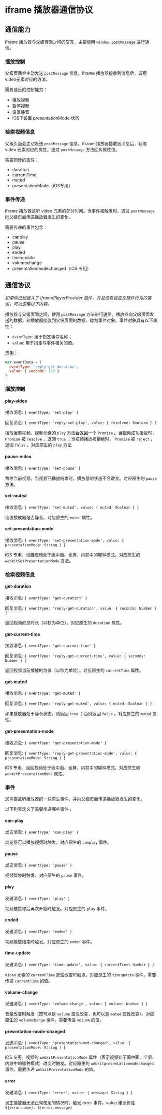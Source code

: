 # iframe 播放器通信协议

## 通信能力

iframe 播放器与父级页面之间的交互，主要使用 `window.postMessage` 进行通信。

### 播放控制

父级页面会主动发送 `postMessage` 信息。iframe 播放器接收到消息后，调用video元素对应的方法。

需要建设的控制能力：

- 播放视频
- 暂停视频
- 设置静音
- iOS下设置 presentationMode 状态

### 检索视频信息

父级页面会主动发送 `postMessage` 信息。iframe 播放器接收到消息后，获取 video 元素对应的属性，通过 `postMessage` 方法回传属性值。

需要回传的属性：

- duration
- currentTime
- muted
- presentationMode（iOS专用）

### 事件传递

iframe 播放器监听 video 元素的部分时间。当事件被触发时，通过 `postMessage` 向父级页面传递播放器发生的变化。

需要传递的事件包含：

- canplay
- pause
- play
- ended
- timeupdate
- volumechange
- presentationmodechanged（iOS 专用）

## 通信协议

*如果你已经接入了 IframePlayerProvider 插件，并且没有自定义插件行为的需求，可以忽略以下内容。*

播放器与父级页面之间，使用 `postMessage` 方法进行通信。播放器向父级页面发送的数据，和播放器接收到父级页面的数据，称为事件对象。事件对象具有以下属性：

- `eventType`: 用于指定事件名称；
- `value`: 用于指定与事件相关的值。

示例：

```javascript
var eventData = {
  eventType: 'reply-get-duration',
  value: { seconds: 152 }
}
```

### 播放控制

#### play-video

接收消息: `{ eventType: 'set-play' }`

回复消息: `{ eventType: 'reply-set-play', value: { resolved: Boolean } }`

播放当前视频。视频元素的 `play` 方法会返回一个 `Promise` 。当视频成功播放时， `Promise` 被 `resolve` ，返回 `true` ；当视频播放被拒绝时， `Promise` 被 `reject` ，返回 `false` 。对应原生的 `play` 方法

#### pause-video

接收消息: `{ eventType: 'set-pause' }`

暂停当前视频。当视频已播放结束时，播放器的状态不会改变。对应原生的 `pause` 方法。

#### set-muted

接收消息: `{ eventType: 'set-muted', value: { muted: Boolean } }`

设置播放器是否静音。对应原生的 `muted` 属性。

#### set-presentation-mode

接收消息: `{ eventType: 'set-presentation-mode', value: { presentationMode: String } }`

iOS 专用。设置视频处于画中画、全屏、内联中的哪种模式。对应原生的 `webkitSetPresentationMode` 方法。

### 检索视频信息

#### get-duration

接收消息: `{ eventType: 'get-duration' }`

回复消息: `{ eventType: 'reply-get-duration', value: { seconds: Number } }`

返回视频的总时长（以秒为单位）。对应原生的 `duration` 属性。

#### get-current-time

接收消息: `{ eventType: 'get-current-time' }`

回复消息: `{ eventType: 'reply-get-current-time', value: { seconds: Number } }`

返回视频当前播放的位置（以秒为单位）。对应原生的 `currentTime` 属性。

#### get-muted

接收消息: `{ eventType: 'get-muted' }`

回复消息: `{ eventType: 'reply-get-muted', value: { muted: Boolean } }`

如果播放器处于静音状态，则返回 `true` ；否则返回 `false` 。对应原生的 `muted` 属性。

#### get-presentation-mode

接收消息: `{ eventType: 'get-presentation-mode' }`

回复消息: `{ eventType: 'reply-get-presentation-mode', value: { presentationMode: String } }`

iOS 专用。返回视频处于画中画、全屏、内联中的哪种模式。对应原生的 `webkitPresentationMode` 属性。

### 事件

您需要监听播放器的一些原生事件，并向父级页面传递播放器发生的变化。

以下列表定义了需要传递哪些事件：

#### can-play

发送消息: `{ eventType: 'can-play' }`

浏览器可以播放视频时触发。对应原生的 `canplay` 事件。

#### pause

发送消息: `{ eventType: 'pause' }`

视频暂停时触发。对应原生的 `pause` 事件。

#### play

发送消息: `{ eventType: 'play' }`

视频被暂停后再次开始时触发。对应原生的 `play` 事件。

#### ended

发送消息: `{ eventType: 'ended' }`

视频播放结束时触发。对应原生的 `ended` 事件。

#### time-update

发送消息: `{ eventType: 'time-update', value: { currentTime: Number } }`

`video` 元素的 `currentTime` 属性改变时触发。对应原生的 `timeupdate` 事件。需要传递 `currentTime` 的值。

#### volume-change

发送消息: `{ eventType: 'volume-change', value: { volume: Number } }`

音量改变时触发（既可以是 `volume` 属性改变，也可以是 `muted` 属性改变）。对应原生的 `volumechange` 事件。需要传递 `volume` 的值。

#### presentation-mode-changed

发送消息: `{ eventType: 'presentation-mod-changed', value: { presentationMode: String } }`

iOS 专用。视频的 `webkitPresentationMode` 属性（表示视频处于画中画、全屏、内联中的哪种模式）改变时触发。对应原生的 `webkitpresentationmodechanged` 事件。需要传递
`webkitPresentationMode` 的值。

#### error

发送消息: `{ eventType: 'error', value: { message: String } }`

发生播放器无法正常使用的情况时，触发 error 事件。value 建议传递 ``${error.name}: ${error.message}``
